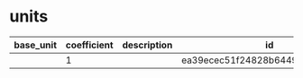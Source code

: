 # units
|base_unit|coefficient|description|id|is_error|name|
|--|--|--|--|--|--|
||1||ea39ecec51f24828b6449b9a9a5927f3|True|грамм|